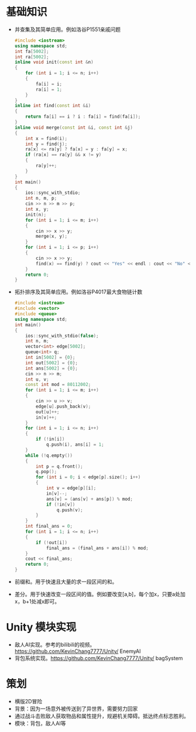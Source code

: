 # 基础知识

* 并查集及其简单应用。例如洛谷P1551亲戚问题

   ~~~C++
   #include <iostream>
   using namespace std;
   int fa[5002];
   int ra[5002];
   inline void init(const int &n)
   {
       for (int i = 1; i <= n; i++)
       {
           fa[i] = i;
           ra[i] = 1;
       }
   }
   inline int find(const int &i)
   {
       return fa[i] == i ? i : fa[i] = find(fa[i]);
   }
   inline void merge(const int &i, const int &j)
   {
       int x = find(i);
       int y = find(j);
       ra[x] <= ra[y] ? fa[x] = y : fa[y] = x;
       if (ra[x] == ra[y] && x != y)
       {
           ra[y]++;
       }
   }
   int main()
   {
       ios::sync_with_stdio;
       int n, m, p;
       cin >> n >> m >> p;
       int x, y;
       init(n);
       for (int i = 1; i <= m; i++)
       {
           cin >> x >> y;
           merge(x, y);
       }
       for (int i = 1; i <= p; i++)
       {
           cin >> x >> y;
           find(x) == find(y) ? cout << "Yes" << endl : cout << "No" << endl;
       }
       return 0;
   }
   ~~~

* 拓扑排序及其简单应用。例如洛谷P4017最大食物链计数

   ~~~c++
   #include <iostream>
   #include <vector>
   #include <queue>
   using namespace std;
   int main()
   {
       ios::sync_with_stdio(false);
       int n, m;
       vector<int> edge[5002];
       queue<int> q;
       int in[5002] = {0};
       int out[5002] = {0};
       int ans[5002] = {0};
       cin >> n >> m;
       int u, v;
       const int mod = 80112002;
       for (int i = 1; i <= m; i++)
       {
           cin >> u >> v;
           edge[u].push_back(v);
           out[u]++;
           in[v]++;
       }
       for (int i = 1; i <= n; i++)
       {
           if (!in[i])
               q.push(i), ans[i] = 1;
       }
       while (!q.empty())
       {
           int p = q.front();
           q.pop();
           for (int i = 0; i < edge[p].size(); i++)
           {
               int v = edge[p][i];
               in[v]--;
               ans[v] = (ans[v] + ans[p]) % mod;
               if (!in[v])
                   q.push(v);
           }
       }
       int final_ans = 0;
       for (int i = 1; i <= n; i++)
       {
           if (!out[i])
               final_ans = (final_ans + ans[i]) % mod;
       }
       cout << final_ans;
       return 0;
   }
   ~~~

  

* 前缀和。用于快速且大量的求一段区间的和。

* 差分。用于快速改变一段区间的值。例如要改变[a,b]，每个加x，只要a处加x，b+1处减x即可。

# Unity 模块实现

* 敌人AI实现。参考的bilibili的视频。https://github.com/KevinChang7777/Unity/ EnemyAI
* 背包系统实现。https://github.com/KevinChang7777/Unity/ bagSystem

# 策划

* 横版2D冒险
* 背景：因为一场意外被传送到了异世界，需要努力回家
* 通过战斗击败敌人获取物品和属性提升，规避机关障碍。抵达终点标志胜利。
* 模块：背包，敌人AI等
